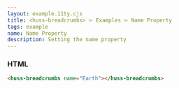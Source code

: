 ```yaml
---
layout: example.11ty.cjs
title: <huss-breadcrumbs> ⌲ Examples ⌲ Name Property
tags: example
name: Name Property
description: Setting the name property
---
```


<huss-breadcrumbs name="Earth"></huss-breadcrumbs>

<h3>HTML</h3>

```html
<huss-breadcrumbs name="Earth"></huss-breadcrumbs>
```
